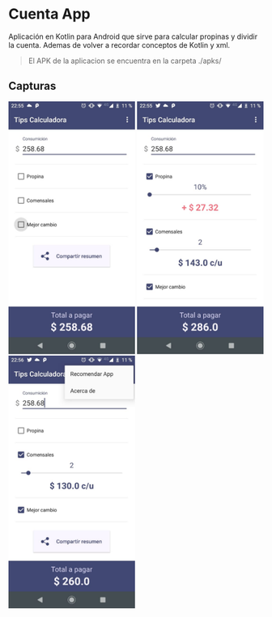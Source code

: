 # Cuenta App

Aplicación en Kotlin para Android que sirve para calcular propinas y dividir la cuenta. Ademas de volver a recordar conceptos de Kotlin y xml.

> El APK de la aplicacion se encuentra en la carpeta ./apks/

## Capturas

<img src="https://raw.githubusercontent.com/alexismorison95/propina-android-app/master/fotos/IMG-20200818-WA0032.jpg" width="250"> <img src="https://raw.githubusercontent.com/alexismorison95/propina-android-app/master/fotos/IMG-20200818-WA0033.jpg" width="250"> <img src="https://raw.githubusercontent.com/alexismorison95/propina-android-app/master/fotos/IMG-20200818-WA0034.jpg" width="250">